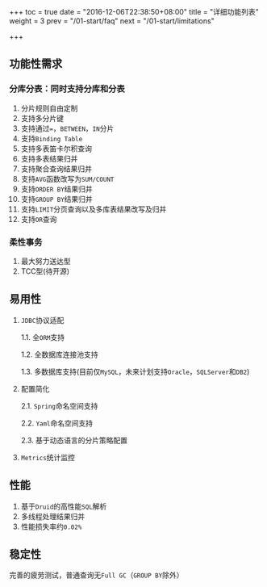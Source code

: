 +++
toc = true
date = "2016-12-06T22:38:50+08:00"
title = "详细功能列表"
weight = 3
prev = "/01-start/faq"
next = "/01-start/limitations"

+++

## 功能性需求

### 分库分表：同时支持分库和分表
1. 分片规则自由定制
2. 支持多分片键
3. 支持通过`=`，`BETWEEN`，`IN`分片
4. 支持`Binding Table`
5. 支持多表笛卡尔积查询
6. 支持多表结果归并
7. 支持聚合查询结果归并
8. 支持`AVG`函数改写为`SUM/COUNT`
9. 支持`ORDER BY`结果归并
10. 支持`GROUP BY`结果归并
11. 支持`LIMIT`分页查询以及多库表结果改写及归并
12. 支持`OR`查询

### 柔性事务
1. 最大努力送达型
2. TCC型(待开源)

## 易用性

1. `JDBC`协议适配
    
    1.1. 全`ORM`支持
    
    1.2. 全数据库连接池支持
    
    1.3. 多数据库支持(目前仅`MySQL`，未来计划支持`Oracle`，`SQLServer`和`DB2`)
2. 配置简化

    2.1. `Spring`命名空间支持
    
    2.2. `Yaml`命名空间支持
    
    2.3. 基于动态语言的分片策略配置
3. `Metrics`统计监控

## 性能
1. 基于`Druid`的高性能`SQL`解析
2. 多线程处理结果归并
3. 性能损失率约`0.02%`

## 稳定性
完善的疲劳测试，普通查询无`Full GC`（`GROUP BY`除外）
